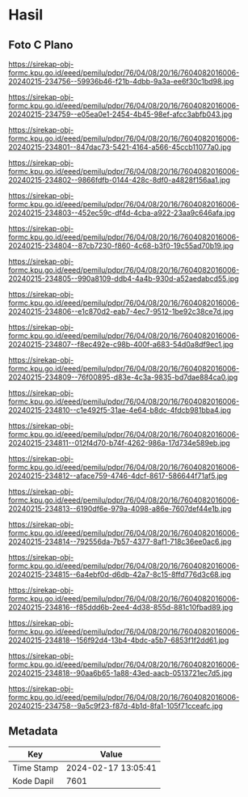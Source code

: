 # Hasil

## Foto C Plano

https://sirekap-obj-formc.kpu.go.id/eeed/pemilu/pdpr/76/04/08/20/16/7604082016006-20240215-234756--59936b46-f21b-4dbb-9a3a-ee6f30c1bd98.jpg

https://sirekap-obj-formc.kpu.go.id/eeed/pemilu/pdpr/76/04/08/20/16/7604082016006-20240215-234759--e05ea0e1-2454-4b45-98ef-afcc3abfb043.jpg

https://sirekap-obj-formc.kpu.go.id/eeed/pemilu/pdpr/76/04/08/20/16/7604082016006-20240215-234801--847dac73-5421-4164-a566-45ccb11077a0.jpg

https://sirekap-obj-formc.kpu.go.id/eeed/pemilu/pdpr/76/04/08/20/16/7604082016006-20240215-234802--9866fdfb-0144-428c-8df0-a4828f156aa1.jpg

https://sirekap-obj-formc.kpu.go.id/eeed/pemilu/pdpr/76/04/08/20/16/7604082016006-20240215-234803--452ec59c-df4d-4cba-a922-23aa9c646afa.jpg

https://sirekap-obj-formc.kpu.go.id/eeed/pemilu/pdpr/76/04/08/20/16/7604082016006-20240215-234804--87cb7230-f860-4c68-b3f0-19c55ad70b19.jpg

https://sirekap-obj-formc.kpu.go.id/eeed/pemilu/pdpr/76/04/08/20/16/7604082016006-20240215-234805--990a8109-ddb4-4a4b-930d-a52aedabcd55.jpg

https://sirekap-obj-formc.kpu.go.id/eeed/pemilu/pdpr/76/04/08/20/16/7604082016006-20240215-234806--e1c870d2-eab7-4ec7-9512-1be92c38ce7d.jpg

https://sirekap-obj-formc.kpu.go.id/eeed/pemilu/pdpr/76/04/08/20/16/7604082016006-20240215-234807--f8ec492e-c98b-400f-a683-54d0a8df9ec1.jpg

https://sirekap-obj-formc.kpu.go.id/eeed/pemilu/pdpr/76/04/08/20/16/7604082016006-20240215-234809--76f00895-d83e-4c3a-9835-bd7dae884ca0.jpg

https://sirekap-obj-formc.kpu.go.id/eeed/pemilu/pdpr/76/04/08/20/16/7604082016006-20240215-234810--c1e492f5-31ae-4e64-b8dc-4fdcb981bba4.jpg

https://sirekap-obj-formc.kpu.go.id/eeed/pemilu/pdpr/76/04/08/20/16/7604082016006-20240215-234811--012f4d70-b74f-4262-986a-17d734e589eb.jpg

https://sirekap-obj-formc.kpu.go.id/eeed/pemilu/pdpr/76/04/08/20/16/7604082016006-20240215-234812--aface759-4746-4dcf-8617-586644f71af5.jpg

https://sirekap-obj-formc.kpu.go.id/eeed/pemilu/pdpr/76/04/08/20/16/7604082016006-20240215-234813--6190df6e-979a-4098-a86e-7607def44e1b.jpg

https://sirekap-obj-formc.kpu.go.id/eeed/pemilu/pdpr/76/04/08/20/16/7604082016006-20240215-234814--792556da-7b57-4377-8af1-718c36ee0ac6.jpg

https://sirekap-obj-formc.kpu.go.id/eeed/pemilu/pdpr/76/04/08/20/16/7604082016006-20240215-234815--6a4ebf0d-d6db-42a7-8c15-8ffd776d3c68.jpg

https://sirekap-obj-formc.kpu.go.id/eeed/pemilu/pdpr/76/04/08/20/16/7604082016006-20240215-234816--f85ddd6b-2ee4-4d38-855d-881c10fbad89.jpg

https://sirekap-obj-formc.kpu.go.id/eeed/pemilu/pdpr/76/04/08/20/16/7604082016006-20240215-234818--156f92d4-13b4-4bdc-a5b7-6853f1f2dd61.jpg

https://sirekap-obj-formc.kpu.go.id/eeed/pemilu/pdpr/76/04/08/20/16/7604082016006-20240215-234818--90aa6b65-1a88-43ed-aacb-0513721ec7d5.jpg

https://sirekap-obj-formc.kpu.go.id/eeed/pemilu/pdpr/76/04/08/20/16/7604082016006-20240215-234758--9a5c9f23-f87d-4b1d-8fa1-105f71cceafc.jpg


## Metadata

| Key        | Value               |
| ---------- | ------------------- |
| Time Stamp | 2024-02-17 13:05:41 |
| Kode Dapil | 7601                |



